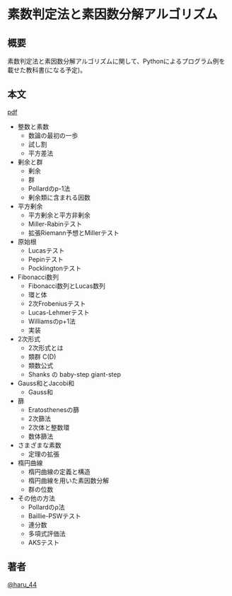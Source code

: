# 素数判定法と素因数分解アルゴリズム

## 概要

素数判定法と素因数分解アルゴリズムに関して、Pythonによるプログラム例を載せた教科書(になる予定)。

## 本文
[pdf](https://github.com/haru-44/prime_text/releases/latest/download/main.pdf)

* 整数と素数
  * 数論の最初の一歩
  * 試し割
  * 平方差法
* 剰余と群
  * 剰余
  * 群
  * Pollardのp-1法
  * 剰余類に含まれる因数
* 平方剰余
  * 平方剰余と平方非剰余
  * Miller-Rabinテスト
  * 拡張Riemann予想とMillerテスト
* 原始根
  * Lucasテスト
  * Pepinテスト
  * Pocklingtonテスト
* Fibonacci数列
  * Fibonacci数列とLucas数列
  * 環と体
  * 2次Frobeniusテスト
  * Lucas-Lehmerテスト
  * Williamsのp+1法
  * 実装
* 2次形式
  * 2次形式とは
  * 類群 C(D)
  * 類数公式
  * Shanks の baby-step giant-step
* Gauss和とJacobi和
  * Gauss和
* 篩
  * Eratosthenesの篩
  * 2次篩法
  * 2次体と整数環
  * 数体篩法
* さまざまな素数
  * 定理の拡張
* 楕円曲線
  * 楕円曲線の定義と構造
  * 楕円曲線を用いた素因数分解
  * 群の位数
* その他の方法
  * Pollardのρ法
  * Baillie-PSWテスト
  * 連分数
  * 多項式評価法
  * AKSテスト

## 著者

[@haru_44](https://twitter.com/haru_44)
